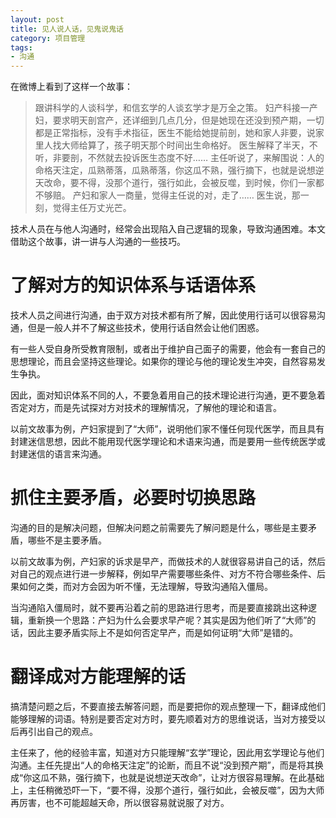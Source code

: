 ```yaml
---
layout: post
title: 见人说人话，见鬼说鬼话
category: 项目管理
tags:
- 沟通
---
```

在微博上看到了这样一个故事：

> 跟讲科学的人谈科学，和信玄学的人谈玄学才是万全之策。
> 妇产科接一产妇，要求明天剖宫产，还详细到几点几分，但是她现在还没到预产期，一切都是正常指标，没有手术指征，医生不能给她提前剖，她和家人非要，说家里人找大师给算了，孩子明天那个时间出生命格好。
> 医生解释了半天，不听，非要剖，不然就去投诉医生态度不好……
> 主任听说了，来解围说：人的命格天注定，瓜熟蒂落，瓜熟蒂落，你这瓜不熟，强行摘下，也就是说想逆天改命，要不得，没那个道行，强行如此，会被反噬，到时候，你们一家都不够赔。
> 产妇和家人一商量，觉得主任说的对，走了……
> 医生说，那一刻，觉得主任万丈光芒。

技术人员在与他人沟通时，经常会出现陷入自己逻辑的现象，导致沟通困难。本文借助这个故事，讲一讲与人沟通的一些技巧。

<!-- more -->

# 了解对方的知识体系与话语体系

技术人员之间进行沟通，由于双方对技术都有所了解，因此使用行话可以很容易沟通，但是一般人并不了解这些技术，使用行话自然会让他们困惑。

有一些人受自身所受教育限制，或者出于维护自己面子的需要，他会有一套自己的思想理论，而且会坚持这些理论。如果你的理论与他的理论发生冲突，自然容易发生争执。

因此，面对知识体系不同的人，不要急着用自己的技术理论进行沟通，更不要急着否定对方，而是先试探对方对技术的理解情况，了解他的理论和语言。

以前文故事为例，产妇家提到了“大师”，说明他们家不懂任何现代医学，而且具有封建迷信思想，因此不能用现代医学理论和术语来沟通，而是要用一些传统医学或封建迷信的语言来沟通。

# 抓住主要矛盾，必要时切换思路

沟通的目的是解决问题，但解决问题之前需要先了解问题是什么，哪些是主要矛盾，哪些不是主要矛盾。

以前文故事为例，产妇家的诉求是早产，而做技术的人就很容易讲自己的话，然后对自己的观点进行进一步解释，例如早产需要哪些条件、对方不符合哪些条件、后果如何之类，而对方会因为听不懂，无法理解，导致沟通陷入僵局。

当沟通陷入僵局时，就不要再沿着之前的思路进行思考，而是要直接跳出这种逻辑，重新换一个思路：产妇为什么会要求早产呢？其实是因为他们听了“大师”的话，因此主要矛盾实际上不是如何否定早产，而是如何证明“大师”是错的。

# 翻译成对方能理解的话

搞清楚问题之后，不要直接去解答问题，而是要把你的观点整理一下，翻译成他们能够理解的词语。特别是要否定对方时，要先顺着对方的思维说话，当对方接受以后再引出自己的观点。

主任来了，他的经验丰富，知道对方只能理解“玄学”理论，因此用玄学理论与他们沟通。主任先提出“人的命格天注定”的论断，而且不说“没到预产期”，而是将其换成“你这瓜不熟，强行摘下，也就是说想逆天改命”，让对方很容易理解。在此基础上，主任稍微恐吓一下，“要不得，没那个道行，强行如此，会被反噬”，因为大师再厉害，也不可能超越天命，所以很容易就说服了对方。
